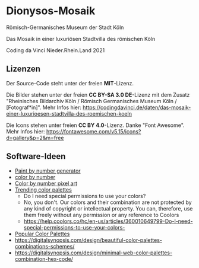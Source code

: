 # Dionysos-Mosaik

Römisch-Germanisches Museum der Stadt Köln

Das Mosaik in einer luxuriösen Stadtvilla des römischen Köln

Coding da Vinci Nieder.Rhein.Land 2021

## Lizenzen

Der Source-Code steht unter der freien **MIT**-Lizenz.

Die Bilder stehen unter der freien **CC BY-SA 3.0 DE**-Lizenz mit dem Zusatz "Rheinisches Bildarchiv Köln / Römisch Germanisches Museum Köln / [Fotograf*in]".
Mehr Infos hier: https://codingdavinci.de/daten/das-mosaik-einer-luxurioesen-stadtvilla-des-roemischen-koeln

Die Icons stehen unter freien **CC BY 4.0**-Lizenz. Danke "Font Awesome".
Mehr Infos hier: https://fontawesome.com/v5.15/icons?d=gallery&p=2&m=free

## Software-Ideen

- [Paint by number generator](https://drake7707.github.io/paintbynumbersgenerator/index.html)
- [color by number](https://jsfiddle.net/shockey8oz/v54dqtgd/)
- [Color by number pixel art](https://codepen.io/mathhulk/pen/VwaXOXR)
- [Trending color palettes](https://coolors.co/palettes/trending)
  - Do I need special permissions to use your colors?
  - No, you don't. Our colors and their combination are not protected by any kind of copyright or intellectual property. You can, therefore, use them freely without any permission or any reference to Coolors
  - https://help.coolors.co/hc/en-us/articles/360010649799-Do-I-need-special-permissions-to-use-your-colors-
- [Popular Color Palettes](https://www.color-hex.com/color-palettes/popular.php)
- https://digitalsynopsis.com/design/beautiful-color-palettes-combinations-schemes/
- https://digitalsynopsis.com/design/minimal-web-color-palettes-combination-hex-code/
